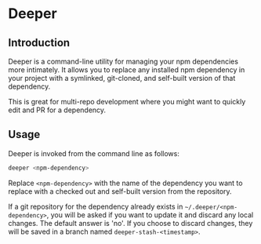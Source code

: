 # Deeper

## Introduction

Deeper is a command-line utility for managing your npm dependencies more intimately. It allows you to replace any installed npm dependency in your project with a symlinked, git-cloned, and self-built version of that dependency.

This is great for multi-repo development where you might want to quickly edit and PR for a dependency.

## Usage

Deeper is invoked from the command line as follows:

```bash
deeper <npm-dependency>
```

Replace `<npm-dependency>` with the name of the dependency you want to replace with a checked out and self-built version from the repository.

If a git repository for the dependency already exists in `~/.deeper/<npm-dependency>`, you will be asked if you want to update it and discard any local changes. The default answer is 'no'. If you choose to discard changes, they will be saved in a branch named `deeper-stash-<timestamp>`.

